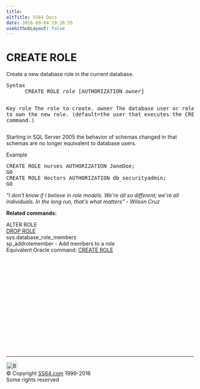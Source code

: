 ```yaml
---
title:
altTitle: SS64 Docs
date: 2016-09-04 19:26:55
useGithubLayout: false
---
```

<!-- #BeginLibraryItem "/Library/head_sql.lbi" --><!-- #EndLibraryItem --><h1>CREATE ROLE</h1>
<p>Create a new database role in the current database.</p>
<pre>Syntax
      CREATE ROLE <i>role</i> [AUTHORIZATION <i>owner</i>]

Key
   role     The role to create.
   owner    The database user or role that is to own the new role.
              (default=the user that executes the CREATE ROLE command.)
 </pre>
<p>   Starting in SQL Server 2005 the behavior of schemas changed in that schemas are no longer equivalent to database users.</p>
<p>Example</p>
<pre>CREATE ROLE nurses AUTHORIZATION JaneDoe;<br>GO
CREATE ROLE doctors AUTHORIZATION db_securityadmin;
GO</pre>
<p class="quote"><i>"I don't know if I believe in role models. We're all so different; we're all individuals. In the long run, that's what matters" - Wilson Cruz</i></p>
<p><b>Related commands:</b></p>
<p>  ALTER ROLE<br>
  <a href="role_d.html">DROP ROLE</a>  <br>
  sys.database_role_members  <br>
  sp_addrolemember  - Add members to a role<br>
Equivalent Oracle command:  <a href="../ora/role_c.html">CREATE ROLE</a></p><!-- #BeginLibraryItem "/Library/foot_sql.lbi" --><p>
<!-- ss64-sql -->
<ins class="adsbygoogle" style="display:inline-block;width:300px;height:250px" data-ad-client="ca-pub-6140977852749469" data-ad-slot="6953563613"></ins>
<script>
(adsbygoogle = window.adsbygoogle || []).push({});
</script></p>
<hr>
<div id="bl" class="footer"><a href="role_c.html#"><img src="../images/top.png" width="30" height="22" alt="Back to the Top"></a></div>
<div id="br" class="footer, tagline">© Copyright <a href="http://ss64.com/">SS64.com</a> 1999-2016<br>
Some rights reserved</div><!-- #EndLibraryItem -->

